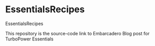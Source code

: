 # EssentialsRecipes
EssentialsRecipes

This repository is the source-code link to Embarcadero Blog post for TurboPower Essentials
